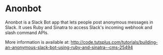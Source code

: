 # Anonbot

Anonbot is a Slack Bot app that lets people post anonymous messages in Slack. It
uses Ruby and Sinatra to access Slack's incoming webhook and slash command APIs.

More information is available at:
http://code.tutsplus.com/tutorials/building-an-anonymous-slack-bot-using-ruby-and-sinatra--cms-25494 
